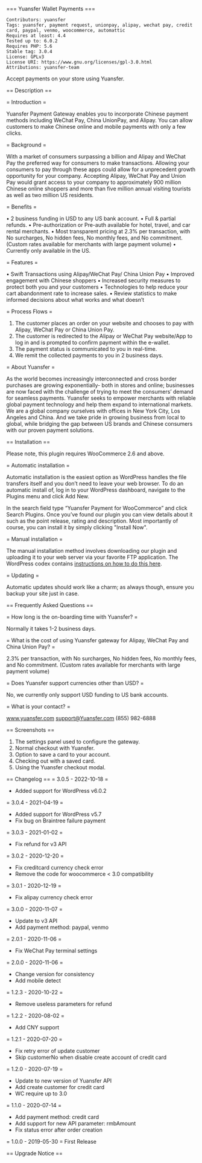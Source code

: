 === Yuansfer Wallet Payments ===

```
Contributors: yuansfer
Tags: yuansfer, payment request, unionpay, alipay, wechat pay, credit card, paypal, venmo, woocommerce, automattic
Requires at least: 4.4
Tested up to: 6.0.2
Requires PHP: 5.6
Stable tag: 3.0.4
License: GPLv3
License URI: https://www.gnu.org/licenses/gpl-3.0.html
Attributions: yuansfer-team
```

Accept payments on your store using Yuansfer.

== Description ==

= Introduction =

Yuansfer Payment Gateway enables you to incorporate Chinese payment methods including WeChat Pay, China UnionPay, and Alipay. You can allow customers to make Chinese online and mobile payments with only a few clicks.

= Background =

With a market of consumers surpassing a billion and Alipay and WeChat Pay the preferred way for consumers to make transactions. Allowing your consumers to pay through these apps could allow for a unprecedent growth opportunity for your company. Accepting Alipay, WeChat Pay and Union Pay would grant access to your company to approximately 900 million Chinese online shoppers and more than five million annual visiting tourists as well as two million US residents.

= Benefits =

•	2 business funding in USD to any US bank account.
•	Full & partial refunds.
•	Pre-authorization or Pre-auth available for hotel, travel, and car rental merchants.
•	Most transparent pricing at 2.3% per transaction, with No surcharges, No hidden fees, No monthly fees, and No commitment. (Custom rates available for merchants with large payment volume)
•	Currently only available in the US.

= Features =

•	Swift Transactions using Alipay/WeChat Pay/ China Union Pay
•	Improved engagement with Chinese shoppers
•	Increased security measures to protect both you and your customers
•	Technologies to help reduce your cart abandonment rate to increase sales.
•	Review statistics to make informed decisions about what works and what doesn’t

= Process Flows =

1.	The customer places an order on your website and chooses to pay with Alipay, WeChat Pay or China Union Pay.
2.	The customer is redirected to the Alipay or WeChat Pay website/App to log in and is prompted to confirm payment within the e-wallet.
3.	The payment status is communicated to you in real-time.
4.	We remit the collected payments to you in 2 business days.

= About Yuansfer =

As the world becomes increasingly interconnected and cross border purchases are growing exponentially- both in stores and online; businesses are now faced with the challenge of trying to meet the consumers’ demand for seamless payments.
Yuansfer seeks to empower merchants with reliable global payment technology and help them expand to international markets. We are a global company ourselves with offices in New York City, Los Angeles and China. And we take pride in growing business from local to global, while bridging the gap between US brands and Chinese consumers with our proven payment solutions.

== Installation ==

Please note, this plugin requires WooCommerce 2.6 and above.

= Automatic installation =

Automatic installation is the easiest option as WordPress handles the file transfers itself and you don’t need to leave your web browser. To
do an automatic install of, log in to your WordPress dashboard, navigate to the Plugins menu and click Add New.

In the search field type “Yuansfer Payment for WooCommerce” and click Search Plugins. Once you’ve found our plugin you can view details about it such as the point release, rating and description. Most importantly of course, you can install it by simply clicking "Install Now".

= Manual installation =

The manual installation method involves downloading our plugin and uploading it to your web server via your favorite FTP application. The WordPress codex contains [instructions on how to do this here](http://codex.wordpress.org/Managing_Plugins#Manual_Plugin_Installation).

= Updating =

Automatic updates should work like a charm; as always though, ensure you backup your site just in case.

== Frequently Asked Questions ==

= How long is the on-boarding time with Yuansfer? =

Normally it takes 1-2 business days.

= What is the cost of using Yuansfer gateway for Alipay, WeChat Pay and China Union Pay? =

2.3% per transaction, with No surcharges, No hidden fees, No monthly fees, and No commitment. (Custom rates available for merchants with large payment volume)

= Does Yuansfer support currencies other than USD? =

No, we currently only support USD funding to US bank accounts.

= What is your contact? =

www.yuansfer.com
support@Yuansfer.com
(855) 982-6888

== Screenshots ==

1. The settings panel used to configure the gateway.
2. Normal checkout with Yuansfer.
3. Option to save a card to your account.
4. Checking out with a saved card.
5. Using the Yuansfer checkout modal.

== Changelog ==
= 3.0.5 - 2022-10-18 =
* Added support for WordPress v6.0.2

= 3.0.4 - 2021-04-19 =
* Added support for WordPress v5.7
* Fix bug on Braintree failure payment

= 3.0.3 - 2021-01-02 =
* Fix refund for v3 API

= 3.0.2 - 2020-12-20 =
* Fix creditcard currency check error
* Remove the code for woocommerce < 3.0 compatibility

= 3.0.1 - 2020-12-19 =
* Fix alipay currency check error

= 3.0.0 - 2020-11-07 =
* Update to v3 API
* Add payment method: paypal, venmo

= 2.0.1 - 2020-11-06 =
* Fix WeChat Pay terminal settings

= 2.0.0 - 2020-11-06 =
* Change version for consistency
* Add mobile detect

= 1.2.3 - 2020-10-22 =
* Remove useless parameters for refund

= 1.2.2 - 2020-08-02 =
* Add CNY support

= 1.2.1 - 2020-07-20 =
* Fix retry error of update customer
* Skip customerNo when disable create account of credit card

= 1.2.0 - 2020-07-19 =
* Update to new version of Yuansfer API
* Add create customer for credit card
* WC require up to 3.0

= 1.1.0 - 2020-07-14 =
* Add payment method: credit card
* Add support for new API parameter: rmbAmount
* Fix status error after order creation

= 1.0.0 - 2019-05-30 =
First Release

== Upgrade Notice ==
